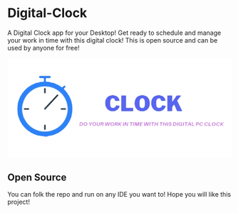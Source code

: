 # Digital-Clock
A Digital Clock app for your Desktop! Get ready to schedule and manage your work in time with this digital clock! This is open source and can be used by anyone for free!

<img src = "./banner.png">

## Open Source
You can folk the repo and run on any IDE you want to! Hope you will like this project!
